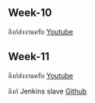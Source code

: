 ## Week-10
ลิงก์ส่งงานครับ [Youtube](https://youtu.be/_4a76egUZuU)
## Week-11 
ลิงก์ส่งงานครับ [Youtube](https://www.youtube.com/watch?v=On6IwO5LvMg)


ลิงก์ Jenkins slave [Github](https://github.com/63070118-Pithawat/slave)
